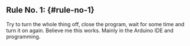 ## Rule No. 1: {#rule-no-1}

Try to turn the whole thing off, close the program, wait for some time and turn it on again. Believe me this works. Mainly in the Arduino IDE and programming.